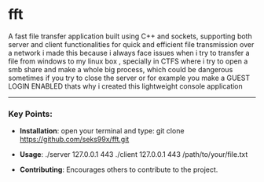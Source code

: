 # fft
A fast file transfer application built using C++ and sockets, supporting both server and client functionalities for quick and efficient file transmission over a network 
i made this because i always face issues when i try to transfer a file from windows to my linux box , specially in CTFS where i try to open a smb share and make a whole big process,
which could be dangerous sometimes if you try to close the server or for example you make a GUEST LOGIN ENABLED thats why i created this lightweight console application








---

### Key Points:

- **Installation**: open your terminal and type: git clone https://github.com/seks99x/fft.git
- **Usage**: ./server 127.0.0.1 443
             ./client 127.0.0.1 443 /path/to/your/file.txt

- **Contributing**: Encourages others to contribute to the project.

